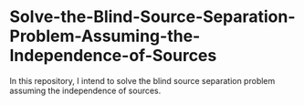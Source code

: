 # Solve-the-Blind-Source-Separation-Problem-Assuming-the-Independence-of-Sources
In this repository, I intend to solve the blind source separation problem assuming the independence of sources.
